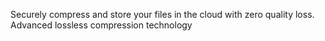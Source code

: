 Securely compress and store your files in the cloud with zero quality loss. Advanced lossless compression technology
